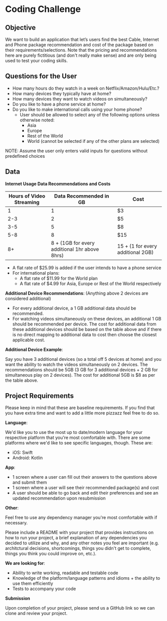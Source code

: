 # Coding Challenge

## Objective 

We want to build an application that let’s users find the best Cable, Internet and Phone package recommendation and cost of the package based on their requirements/selections. Note that the pricing and recommendations here are purely fictitious (and don't really make sense) and are only being used to test your coding skills.

## Questions for the User

- How many hours do they watch in a week on Netflix/Amazon/Hulu/Etc.?
- How many devices they typically have at home?
- How many devices they want to watch videos on simultaneously?
- Do you like to have a phone service at home?
- Do you like to make international calls using your home phone?
  - User should be allowed to select any of the following options unless otherwise noted:
      - Asia
      - Europe
      - Rest of the World
      - World (cannot be selected if any of the other plans are selected)

NOTE: Assume the user only enters valid inputs for questions without predefined choices

## Data

**Internet Usage Data Recommendations and Costs**

| Hours of Video Streaming | Data Recommended in GB                             | Cost                                     |
|--------------------------|----------------------------------------------------|-------------------------------------------|
| 1                        | 1                                                  | $3                                        |
| 2-3                      | 2                                                  | $5                                        |
| 3-5                      | 5                                                  | $8                                        |
| 5-8                      | 8                                                  | $15                                       |
| 8+                       | 8 + (1GB for every additional 1hr above 8hrs)      | $15 + ($1 for every additional 2GB)       |

- A flat rate of $25.99 is added if the user intends to have a phone service
- For international plans:
  - A flat rate of $11.99 for the World plan
  - A flat rate of $4.99 for Asia, Europe or Rest of the World respectively

**Additional Device Recommendations**: (Anything above 2 devices are considered additional)

- For every additional device, a 1 GB additional data should be recommended.
- For watching videos simultaneously on these devices, an additional 1 GB should be recommended per device. The cost for additional data from these additional devices should be based on the table above and if there is no direct mapping to additional data to cost then choose the closest applicable cost.

**Additional Device Example**: 

Say you have 3 additional devices (so a total off 5 devices at home) and you want the ability to watch the videos simultaneously on 2 devices. The recommendations should be 5GB (3 GB for 3 additional devices + 2 GB for simultaneous play on 2 devices).  The cost for additional 5GB is $8 as per the table above.

## Project Requirements

Please keep in mind that these are baseline requirements. If you find that you have extra time and want to add a little more pizzazz feel free to do so.

**Language**: 

We'd like you to use the most up to date/modern language for your respective platform that you're most comfortable with. There are some platforms where we'd like to see specific languages, though. These are:

- iOS: Swift
- Android: Kotlin

**App**:

- 1 screen where a user can fill out their answers to the questions above and submit them
- 1 screen where a user will see their recommended package(s) and cost
- A user should be able to go back and edit their preferences and see an updated recommendation upon resubmission

**Other**:

Feel free to use any dependency manager you're most comfortable with if necessary.

Please include a README with your project that provides instructions on how to run your project, a brief explanation of any dependencies you decided to utilize and why, and any other notes you feel are important (e.g. architctural decisions, shortcomings, things you didn't get to complete, things you think you could improve on, etc.).

**We are looking for**:

- Ability to write working, readable and testable code
- Knowledge of the platform/language patterns and idioms + the ability to use them efficiently
- Tests to accompany your code

**Submission**

Upon completion of your project, please send us a GitHub link so we can clone and review your project.